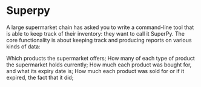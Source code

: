 ﻿# Superpy
 
 A large supermarket chain has asked you to write a command-line tool that is able to keep track of their inventory: they want to call it SuperPy. The core functionality is about keeping track and producing reports on various kinds of data:

Which products the supermarket offers;
How many of each type of product the supermarket holds currently;
How much each product was bought for, and what its expiry date is;
How much each product was sold for or if it expired, the fact that it did;
